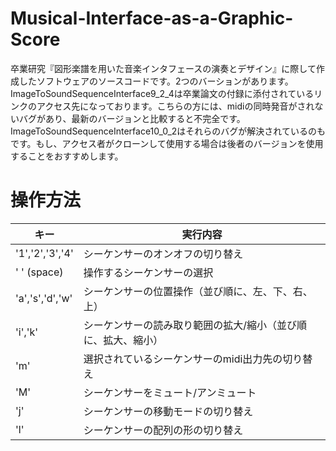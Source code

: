 # Musical-Interface-as-a-Graphic-Score

卒業研究『図形楽譜を用いた音楽インタフェースの演奏とデザイン』に際して作成したソフトウェアのソースコードです。2つのバーションがあります。\
ImageToSoundSequenceInterface9_2_4は卒業論文の付録に添付されているリンクのアクセス先になっております。こちらの方には、midiの同時発音がされないバグがあり、最新のバージョンと比較すると不完全です。\
ImageToSoundSequenceInterface10_0_2はそれらのバグが解決されているのもです。もし、アクセス者がクローンして使用する場合は後者のバージョンを使用することをおすすめします。

# 操作方法

|キー|実行内容|
| --- | --- |
| '1','2','3','4' | シーケンサーのオンオフの切り替え |
| ' ' (space) | 操作するシーケンサーの選択 | 
| 'a','s','d','w' | シーケンサーの位置操作（並び順に、左、下、右、上）|
| 'i','k' | シーケンサーの読み取り範囲の拡大/縮小（並び順に、拡大、縮小）|
| 'm' | 選択されているシーケンサーのmidi出力先の切り替え |
| 'M' | シーケンサーをミュート/アンミュート |
| 'j' | シーケンサーの移動モードの切り替え　|
| 'l' | シーケンサーの配列の形の切り替え |




